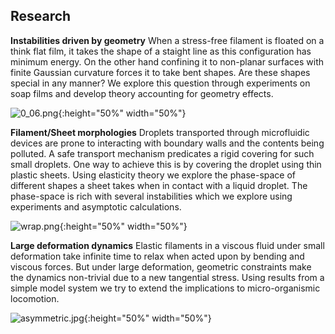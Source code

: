 ## Research

**Instabilities driven by geometry**
When a stress-free filament is floated on a think flat film, it takes the shape of a staight line as this configuration has minimum energy. On the other hand confining it to non-planar surfaces with finite Gaussian curvature forces it to take bent shapes. Are these shapes special in any manner? We explore this question through experiments on soap films and develop theory accounting for geometry effects.

![0_06.png]({{site.baseurl}}/0_06.png){:height="50%" width="50%"}

**Filament/Sheet morphologies**
Droplets transported through microfluidic devices are prone to interacting with boundary walls and the contents being polluted. A safe transport mechanism predicates a rigid covering for such small droplets. One way to achieve this is by covering the droplet using thin plastic sheets. Using elasticity theory we explore the phase-space of different shapes a sheet takes when in contact with a liquid droplet. The phase-space is rich with several instabilities which we explore using experiments and asymptotic calculations.

![wrap.png]({{site.baseurl}}/wrap.png){:height="50%" width="50%"}

**Large deformation dynamics**
Elastic filaments in a viscous fluid under small deformation take infinite time to relax when acted upon by bending and viscous forces. But under large deformation, geometric constraints make the dynamics non-trivial due to a new tangential stress. Using results from a simple model system we try to extend the implications to micro-organismic locomotion.

![asymmetric.jpg]({{site.baseurl}}/asymmetric.jpg){:height="50%" width="50%"}
